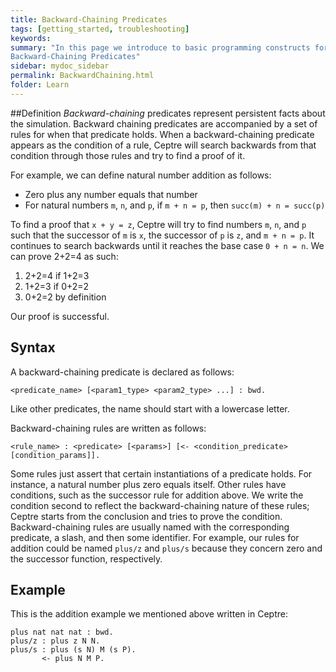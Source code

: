 ```yaml
---
title: Backward-Chaining Predicates
tags: [getting_started, troubleshooting]
keywords:
summary: "In this page we introduce to basic programming constructs for ceptre language - 
Backward-Chaining Predicates"
sidebar: mydoc_sidebar
permalink: BackwardChaining.html
folder: Learn
---
```


##Definition
*Backward-chaining* predicates represent persistent facts about the simulation. Backward chaining 
predicates are accompanied by a set of rules for when that predicate holds. When a backward-chaining
predicate appears as the condition of a rule, Ceptre will search backwards from that condition 
through those rules and try to find a proof of it.

For example, we can define natural number addition as follows:
- Zero plus any number equals that number
- For natural numbers `m`, `n`, and `p`, if `m + n = p`, then `succ(m) + n = succ(p)`

To find a proof that `x + y = z`, Ceptre will try to find numbers `m`, `n`, and `p` such that the 
successor of `m` is `x`, the successor of `p` is `z`, and `m + n = p`. It continues to search 
backwards until it reaches the base case `0 + n = n`. We can prove 2+2=4 as such:
1. 2+2=4 if 1+2=3
2. 1+2=3 if 0+2=2
3. 0+2=2 by definition

Our proof is successful.

## Syntax
A backward-chaining predicate is declared as follows:
```
<predicate_name> [<param1_type> <param2_type> ...] : bwd.
```
Like other predicates, the name should start with a lowercase letter.

Backward-chaining rules are written as follows:
```
<rule_name> : <predicate> [<params>] [<- <condition_predicate> [condition_params]].
```
Some rules just assert that certain instantiations of a predicate holds. For instance, a natural 
number plus zero equals itself. Other rules have conditions, such as the successor rule for addition
above. We write the condition second to reflect the backward-chaining nature of these rules; Ceptre 
starts from the conclusion and tries to prove the condition. Backward-chaining rules are usually 
named with the corresponding predicate, a slash, and then some identifier. For example, our rules 
for addition could be named `plus/z` and `plus/s` because they concern zero and the successor 
function, respectively.

## Example
This is the addition example we mentioned above written in Ceptre:
```
plus nat nat nat : bwd.
plus/z : plus z N N.
plus/s : plus (s N) M (s P).
       <- plus N M P.
```
